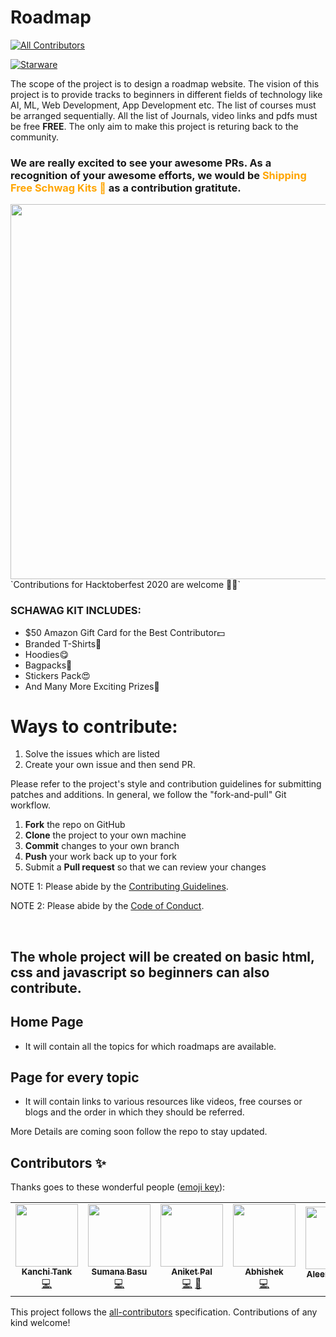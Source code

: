 # Roadmap
<!-- ALL-CONTRIBUTORS-BADGE:START - Do not remove or modify this section -->
[![All Contributors](https://img.shields.io/badge/all_contributors-5-orange.svg?style=flat-square)](#contributors-)
<!-- ALL-CONTRIBUTORS-BADGE:END -->
[![Starware](https://img.shields.io/badge/Starware-⭐-black?labelColor=f9b00d)](https://github.com/zepfietje/starware)
<!-- ALL-CONTRIBUTORS-BADGE:START - Do not remove or modify this section -->

The scope of the project is to design a roadmap website. The vision of this project is to provide tracks to beginners in different fields of technology like AI, ML, Web Development, App Development etc. The list of courses must be arranged sequentially. All the list of Journals, video links and pdfs must be free **FREE**. The only aim to make this project is returing back to the community.


### We are really excited to see your awesome PRs. As a recognition of your awesome efforts, we would be <span style="color:orange;">Shipping Free Schwag Kits 🎁</span> as a contribution gratitute.

<img src="https://github.com/Webwiznitr/MilkERP/blob/master/HFSchwags.jpg" height="600">
`Contributions for Hacktoberfest 2020 are welcome 🎉🎉`

### SCHAWAG KIT INCLUDES:
- $50 Amazon Gift Card for the Best Contributor💵
- Branded T-Shirts👕
- Hoodies😋
- Bagpacks🎒
- Stickers Pack😍
- And Many More Exciting Prizes🎁

# Ways to contribute:
1. Solve the issues which are listed
2. Create your own issue and then send PR.

Please refer to the project's style and contribution guidelines for submitting patches and additions. In general, we follow the "fork-and-pull" Git workflow.

 1. **Fork** the repo on GitHub
 2. **Clone** the project to your own machine
 3. **Commit** changes to your own branch
 4. **Push** your work back up to your fork
 5. Submit a **Pull request** so that we can review your changes

NOTE 1: Please abide by the [Contributing Guidelines](https://github.com/Webwiznitr/MilkERP/blob/master/CONTRIBUTING.md).

NOTE 2: Please abide by the [Code of Conduct](https://github.com/Webwiznitr/MilkERP/blob/master/CODE_OF_CONDUCT.md).

<br>

## The whole project will be created on basic html, css and javascript so beginners can also contribute.
 
## Home Page 
- It will contain all the topics for which roadmaps are available.

## Page for every topic
- It will contain links to various resources like videos, free courses or blogs and the order in which they should be referred.

More Details are coming soon follow the repo to stay updated.

## Contributors ✨

Thanks goes to these wonderful people ([emoji key](https://allcontributors.org/docs/en/emoji-key)):

<!-- ALL-CONTRIBUTORS-LIST:START - Do not remove or modify this section -->
<!-- prettier-ignore-start -->
<!-- markdownlint-disable -->
<table>
  <tr>
    <td align="center"><a href="https://www.linkedin.com/in/kanchitank"><img src="https://avatars3.githubusercontent.com/u/65490196?v=4" width="100px;" alt=""/><br /><sub><b>Kanchi Tank</b></sub></a><br /><a href="https://github.com/Webwiznitr/Project-basil/commits?author=kanchitank" title="Code">💻</a></td>
    <td align="center"><a href="http://aliferous.xyz/"><img src="https://avatars3.githubusercontent.com/u/63084088?v=4" width="100px;" alt=""/><br /><sub><b>Sumana Basu</b></sub></a><br /><a href="https://github.com/Webwiznitr/Project-basil/commits?author=sumana2001" title="Code">💻</a></td>
    <td align="center"><a href="http://aliferous.xyz/"><img src="https://avatars2.githubusercontent.com/u/67703407?v=4" width="100px;" alt=""/><br /><sub><b>Aniket Pal</b></sub></a><br /><a href="https://github.com/Webwiznitr/Project-basil/commits?author=Aniket762" title="Code">💻</a> <a href="https://github.com/Webwiznitr/Project-basil/commits?author=Aniket762" title="Documentation">📖</a></td>
    <td align="center"><a href="https://github.com/AbhishekLwagun"><img src="https://avatars0.githubusercontent.com/u/69157459?v=4" width="100px;" alt=""/><br /><sub><b>Abhishek</b></sub></a><br /><a href="https://github.com/Webwiznitr/Project-basil/commits?author=AbhishekLwagun" title="Code">💻</a></td>
    <td align="center"><a href="https://github.com/aleenajoseph993"><img src="https://avatars0.githubusercontent.com/u/62883961?v=4" width="100px;" alt=""/><br /><sub><b>Aleena Joseph</b></sub></a><br /><a href="https://github.com/Webwiznitr/Project-basil/commits?author=aleenajoseph993" title="Documentation">📖</a></td>
  </tr>
</table>

<!-- markdownlint-enable -->
<!-- prettier-ignore-end -->
<!-- ALL-CONTRIBUTORS-LIST:END -->

This project follows the [all-contributors](https://github.com/all-contributors/all-contributors) specification. Contributions of any kind welcome!
